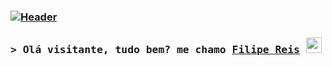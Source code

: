 ### [![Header](https://i.imgur.com/0zXcJn7.png "Header")](https://abre.ai/devfilipemarques/)
### <samp>&gt; Olá visitante, tudo bem? me chamo <a href="https://abre.ai/devfilipemarques" target="_blank">Filipe Reis</a> <img src="https://media.giphy.com/media/hvRJCLFzcasrR4ia7z/giphy.gif" width="25"> </samp>



